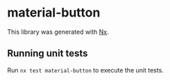 # material-button

This library was generated with [Nx](https://nx.dev).

## Running unit tests

Run `nx test material-button` to execute the unit tests.
